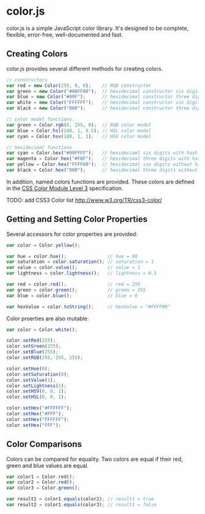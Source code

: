 # color.js

color.js is a simple JavaScript color library.  It's designed to be complete, flexible, error-free, well-documented and fast.

## Creating Colors

color.js provides several different methods for creating colors.

``` javascript
// constructors
var red = new Color(255, 0, 0);    // RGB constructor
var green = new Color("#00FF00");  // hexidecimal constructor six digits with hash
var blue = new Color("#00F");      // hexidecimal constructor three digits with hash
var white = new Color("FFFFFF");   // hexidecimal constructor six digits without hash
var black = new Color("000");      // hexidecimal constructor three digits without hash

// color model functions.
var green = Color.rgb(0, 255, 0);  // RGB color model
var blue = Color.hsl(240, 1, 0.5); // HSL color model
var cyan = Color.hsv(180, 1, 1);   // HSV color model

// hexidecimal functions
var cyan = Color.hex("#00FFFF");   // hexideciaml six digits with hash
var magenta = Color.hex("#F0F");   // hexidecimal three digits with hash
var yellow = Color.hex("FFFF00");  // hexidecimal six digits without hash
var black = Color.hex("000");      // hexidecimal three digits without hash
```

In addition, named colors functions are provided.  These colors are defined in the [CSS Color Module Level 3](http://www.w3.org/TR/css3-color/ "CSS Color Module Level 3") specification.

TODO: add CSS3 Color list http://www.w3.org/TR/css3-color/

## Getting and Setting Color Properties

Several accessors for color properties are provided:

``` javascript
var color = Color.yellow();

var hue = color.hue();               // hue = 60
var saturation = color.saturation(); // saturation = 1
var value = color.value();           // value = 1
var lightness = color.lightness();   // lightness = 0.5

var red = color.red();               // red = 255
var green = color.green();           // green = 255
var blue = color.blue();             // blue = 0

var hexValue = color.toString();     // hexValue = "#FFFF00"
```

Color proerties are also mutable:

``` javascript
var color = Color.white();

color.setRed(255);
color.setGreen(255);
color.setBlue(255);
color.setRGB(255, 255, 255);

color.setHue(0);
color.setSaturation(0);
color.setValue(1);
color.setLightness(1);
color.setHSV(0, 0, 1);
color.setHSL(0, 0, 1);

color.setHex("#FFFFFF");
color.setHex("#FFF");
color.setHex("FFFFFF");
color.setHex("FFF");
```

## Color Comparisons

Colors can be compared for equality.  Two colors are equal if their red, green and blue 
values are equal.

``` javascript
var color1 = Color.red();
var color2 = Color.red();
var color3 = Color.green();

var result1 = color1.equals(color2); // result1 = true
var result2 = color1.equals(color3); // result2 = false
```